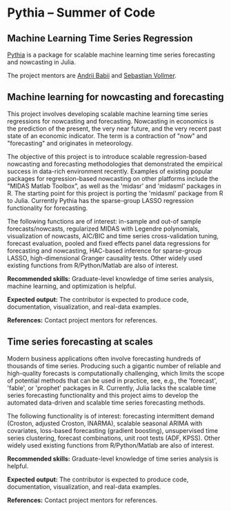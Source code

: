 # Pythia – Summer of Code

## Machine Learning Time Series Regression

[Pythia](https://github.com/ababii/Pythia.jl) is a package for scalable machine learning time series forecasting and nowcasting in Julia.

The project mentors are [Andrii Babii](https://ababii.github.io/) and [Sebastian Vollmer](https://www.turing.ac.uk/people/researchers/sebastian-vollmer/).

## Machine learning for nowcasting and forecasting

This project involves developing scalable machine learning time series regressions for nowcasting and forecasting. Nowcasting in economics is the prediction of the present, the very near future, and the very recent past state of an economic indicator. The term is a contraction of "now" and "forecasting" and originates in meteorology.

The objective of this project is to introduce scalable regression-based nowcasting and forecasting methodologies that demonstrated the empirical success in data-rich environment recently. Examples of existing popular packages for regression-based nowcasting on other platforms include the "MIDAS Matlab Toolbox", as well as the 'midasr' and 'midasml' packages in R. The starting point for this project is porting the 'midasml' package from R to Julia. Currently Pythia has the sparse-group LASSO regression functionality for forecasting.

The following functions are of interest: in-sample and out-of sample forecasts/nowcasts, regularized MIDAS with Legendre polynomials, visualization of nowcasts, AIC/BIC and time series cross-validation tuning, forecast evaluation, pooled and fixed effects panel data regressions for forecasting and nowcasting, HAC-based inference for sparse-group LASSO, high-dimensional Granger causality tests. Other widely used existing functions from R/Python/Matlab are also of interest.

**Recommended skills:** Graduate-level knowledge of time series analysis, machine learning, and optimization is helpful.

**Expected output:** The contributor is expected to produce code, documentation, visualization, and real-data examples.

**References:** Contact project mentors for references.

## Time series forecasting at scales

Modern business applications often involve forecasting hundreds of thousands of time series. Producing such a gigantic number of reliable and high-quality forecasts is computationally challenging, which limits the scope of potential methods that can be used in practice, see, e.g., the 'forecast', 'fable', or 'prophet' packages in R. Currently, Julia lacks the scalable time series forecasting functionality and this project aims to develop the automated data-driven and scalable time series forecasting methods.

The following  functionality is of interest: forecasting intermittent demand (Croston, adjusted Croston, INARMA), scalable seasonal ARIMA with covariates, loss-based forecasting (gradient boosting), unsupervised time series clustering, forecast combinations, unit root tests (ADF, KPSS). Other widely used existing functions from R/Python/Matlab are also of interest.

**Recommended skills:** Graduate-level knowledge of time series analysis is helpful.

**Expected output:** The contributor is expected to produce code, documentation, visualization, and real-data examples.

**References:** Contact project mentors for references.
